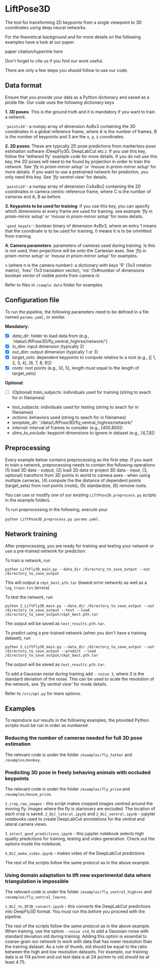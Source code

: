 # LiftPose3D

The tool for transforming 2D keypoints from a single viewpoint to 3D coordinates using deep neural networks.

For the theoretical background and for more details on the following examples have a look at our paper:

paper citation/hyperlink here

Don't forget to cite us if you find our work useful.

There are only a few steps you should follow to use our code.

## Data format

Ensure that you provide your data as a Python dictionary and saved as a pickle file. Our code uses the following dictionary keys

**1. 3D poses**: This is the ground truth and it is mandatory if you want to train a network.

```'points3d'```: a numpy array of dimension AxBx3 containing the 3D coordinates in a global reference frame, where A is the number of frames, B is the number of keypoints and 3 are the x, y, z coordinates. 

**2. 2D poses**: These are typically 2D pose predictions from markerless pose estimation software (DeepFly3D, DeepLabCut etc.). If you use this key, follow the 'tethered fly' example code for more details. If you do not use this key, the 2D poses will need to be found by projection in order to train the network. See *'fly in prism-mirror setup'* or *'mouse in prism-mirror setup'* for more details. If you want to use a pretrained network for prediction, you only need this key. See *'fly ventral view'* for details.

```'points2d'```: a numpy array of dimension CxAxBx2 containing the 2D coordinates in camera centric reference frame, where C is the number of cameras and A, B as before.

**3. Keypoints to be used for training**: If you use this key, you can specify which dimensions at every frame are used for training. see example *'fly in prism-mirror setup'* or *'mouse in prism-mirror setup'* for more details.

```'good_keypts'```: boolean binary of dimension AxBx3, where an entry 1 means that the coordinate is to be used for training, 0 means it is to be ommitted from training.

**4. Camera parameters**: parameters of cameras used during training. Is this is not used, then projections will be onto the Cartesian axes. See *'fly in prism-mirror setup'* or *'mouse in prism-mirror setup'* for examples.

```n``` (where n is the camera number): a dictionary with keys 'R' (3x3 rotation matrix), 'tvec' (1x3 translation vector), 'vis' (1x#number of dimensions boolean vector of visible points from camera n)

Refer to files in ```/sample data``` folder for examples.

## Configuration file

To run the pipeline, the following parameters need to be defined in a file named ```params.yaml```, or similar.

**Mandatory**:
- [x] *data_dir*: folder to load data from (e.g., '/data/LiftPose3D/fly_ventral_highres/network/')
- [x] *in_dim*: input dimension (typically 2)
- [x] *out_dim*: output dimension (typically 1 or 3)
- [x] *target_sets*: dependent keypoints to compute relative to a root (e.g., [[ 1,  2,  3,  4],  [6,  7,  8,  9]])
- [x] *roots*: root points (e.g., [0, 5], length must equal to the length of target_sets)

**Optional**:
- [ ] \(Optional) *train_subjects*: individuals used for training (string to seach for in filenames)
* *test_subjects*: individuals used for testing (string to seach for in filenames)
* *actions*: behaviors used (string to seach for in filenames)
* *template_dir*: '/data/LiftPose3D/fly_ventral_highres/network/'
* *interval*: interval of frames to consider (e.g., [400,800])
* *dims_to_exclude*: keypoint dimensions to ignore in dataset (e.g., [4,7,8])

## Preprocessing 

Every example below contains preprocessing as the first step. If you want to train a network, preprocessing needs to contain the following operations (1) load 3D data - output, (2) load 2D data or project 3D data - input, (3, optional) transform from 3D points in world to camera axes - when using multiple cameras, (4) compute the the distance of dependent points (target_sets) from root points (roots), (5) standardize, (6) remove roots.

You can use or modify one of our existing ```LiftPose3D_preprocess.py``` scripts in the example folders.

To run preprocessing in the following, execute your 

```python LiftPose3D_preprocess.py params.yaml```. 

## Network training

After preprocessing, you are ready for training and testing your network or use a pre-trained network for prediction.

To train a network, run

```python LiftFly3D_main.py --data_dir /directory_to_save_output --out /directory_to_save_output```

This will output a ```ckpt_best.pth.tar``` (lowest error network) as well as a ```log_train.txt``` (errors)

To test the network, run

```python 2_LiftFly3D_main.py --data_dir /directory_to_save_output --out /directory_to_save_output --test --load /directory_to_save_output/ckpt_best.pth.tar```

The output will be saved as ```test_results.pth.tar```.

To predict using a pre-trained network (when you don't have a training dataset), run

```python 2_LiftFly3D_main.py --data_dir /directory_to_save_output --out /directory_to_save_output --predict --load /directory_to_save_output/ckpt_best.pth.tar```

The output will be saved as ```test_results.pth.tar```.

To add a Gaussian noise during training add ```--noise 3```, where 3 is the standard deviation of the noise. This can be used to scale the resolution of the network, see *'fly ventral view'* for mode details.

Refer to ```/src/opt.py``` for more options. 

## Examples

To reproduce our results in the following examples, the provided Python scripts must be run in order as numbered. 

### Reducing the number of cameras needed for full 3D pose estimation

The relevant code is under the folder ```/examples/fly_tether``` and ```/examples/monkey```.

### Predicting 3D pose in freely behaving animals with occluded keypoints

The relevant code is under the folder ```/examples/fly_prism``` and ```/examples/mouse_prism```.



```1_crop_raw_images``` - this script makes cropped images centred around the moving fly. Images where the fly is starionary are excluded. The location of each crop is saved.
```2_DLC_lateral.ipynb``` and ```2_DLC_ventral.ipynb``` - jupyter notebooks used to create DeepLabCut annotations for the ventral and lateral camera views.


```3_select_good_predictions.ipynb``` - this jupyter notebook selects high quality predictions for training, testing and video generation. Check out the options inside the notebook.

```4_DLC_make_video.ipynb``` - makes video of the DeepLabCut predictions

The rest of the scripts follow the same protocol as in the above example.


### Using domain adaptation to lift new experimental data where triangulation is impossible

The relevant code is under the folder ```/examples/fly_ventral_highres``` and ```/examples/fly_ventral_lowres```.

```1_DLC_to_DF3D_convert.ipynb``` - this converts the DeepLabCut predictions into DeepFly3D format. You must run this before you proceed with the pipeline. 

The rest of the scripts follow the same protocol as in the above example. When training, use the option ```--noise std```, to add a Gaussian noise with standard deviation std during training. Adding this option is essential to coarse-grain our network to work with data that has lower resolution than the training dataset. As a rule of thumb, std should be equal to the ratio between the high and low resolution datasets. For example, our training data is at 114 px/mm and out test data is at 24 px/mm to std should be at least 4.75.
